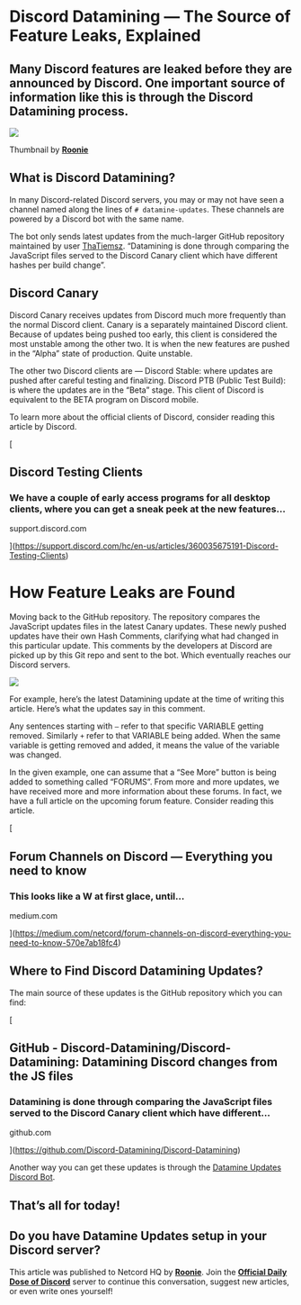 Discord Datamining — The Source of Feature Leaks, Explained
===========================================================

Many Discord features are leaked before they are announced by Discord. One important source of information like this is through the Discord Datamining process.
---------------------------------------------------------------------------------------------------------------------------------------------------------------

![](https://miro.medium.com/max/1400/1*aBo-WPsPMvOpKm8reYGoRw.png)

Thumbnail by [**Roonie**](http://roonie.in)

What is Discord Datamining?
---------------------------

In many Discord-related Discord servers, you may or may not have seen a channel named along the lines of `# datamine-updates`. These channels are powered by a Discord bot with the same name.

The bot only sends latest updates from the much-larger GitHub repository maintained by user [ThaTiemsz](https://github.com/ThaTiemsz). “Datamining is done through comparing the JavaScript files served to the Discord Canary client which have different hashes per build change”.

Discord Canary
--------------

Discord Canary receives updates from Discord much more frequently than the normal Discord client. Canary is a separately maintained Discord client. Because of updates being pushed too early, this client is considered the most unstable among the other two. It is when the new features are pushed in the “Alpha” state of production. Quite unstable.

The other two Discord clients are — Discord Stable: where updates are pushed after careful testing and finalizing. Discord PTB (Public Test Build): is where the updates are in the “Beta” stage. This client of Discord is equivalent to the BETA program on Discord mobile.

To learn more about the official clients of Discord, consider reading this article by Discord.

[

Discord Testing Clients
-----------------------

### We have a couple of early access programs for all desktop clients, where you can get a sneak peek at the new features…

support.discord.com



](https://support.discord.com/hc/en-us/articles/360035675191-Discord-Testing-Clients)

How Feature Leaks are Found
===========================

Moving back to the GitHub repository. The repository compares the JavaScript updates files in the latest Canary updates. These newly pushed updates have their own Hash Comments, clarifying what had changed in this particular update. This comments by the developers at Discord are picked up by this Git repo and sent to the bot. Which eventually reaches our Discord servers.

![](https://miro.medium.com/max/1400/1*0a6nTKkU7L5qMXCcx_QVRw.png)

For example, here’s the latest Datamining update at the time of writing this article. Here’s what the updates say in this comment.

Any sentences starting with `—` refer to that specific VARIABLE getting removed. Similarly `+` refer to that VARIABLE being added. When the same variable is getting removed and added, it means the value of the variable was changed.

In the given example, one can assume that a “See More” button is being added to something called “FORUMS”. From more and more updates, we have received more and more information about these forums. In fact, we have a full article on the upcoming forum feature. Consider reading this article.

[

Forum Channels on Discord — Everything you need to know
-------------------------------------------------------

### This looks like a W at first glace, until…

medium.com



](https://medium.com/netcord/forum-channels-on-discord-everything-you-need-to-know-570e7ab18fc4)

Where to Find Discord Datamining Updates?
-----------------------------------------

The main source of these updates is the GitHub repository which you can find:

[

GitHub - Discord-Datamining/Discord-Datamining: Datamining Discord changes from the JS files
--------------------------------------------------------------------------------------------

### Datamining is done through comparing the JavaScript files served to the Discord Canary client which have different…

github.com



](https://github.com/Discord-Datamining/Discord-Datamining)

Another way you can get these updates is through the [Datamine Updates Discord Bot](https://github.com/ItsRauf/dataminev2).

That’s all for today!
---------------------

Do you have Datamine Updates setup in your Discord server?
----------------------------------------------------------

This article was published to Netcord HQ by [**Roonie**](http://roonie.in). Join the [**Official Daily Dose of Discord**](https://discord.gg/JjfYGRJ2NN) server to continue this conversation, suggest new articles, or even write ones yourself!
